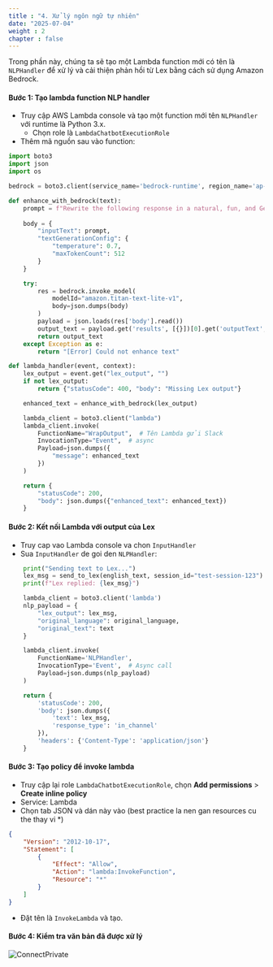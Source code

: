 ```yaml
---
title : "4. Xử lý ngôn ngữ tự nhiên"
date: "2025-07-04" 
weight : 2
chapter : false
---
```

Trong phần này, chúng ta sẽ tạo một Lambda function mới có tên là `NLPHandler` để xử lý và cải thiện phản hồi từ Lex bằng cách sử dụng Amazon Bedrock.

#### Bước 1: Tạo lambda function NLP handler

- Truy cập AWS Lambda console và tạo một function mới tên `NLPHandler` với runtime là Python 3.x. 
  - Chọn role là `LambdaChatbotExecutionRole`
- Thêm mã nguồn sau vào function:

```python
import boto3
import json
import os

bedrock = boto3.client(service_name='bedrock-runtime', region_name='ap-southeast-2')

def enhance_with_bedrock(text):
    prompt = f"Rewrite the following response in a natural, fun, and Gen Z vibe — playful, trendy, and a little humorous, but still keeping the original meaning:\n\n{text}"
    
    body = {
        "inputText": prompt,
        "textGenerationConfig": {
            "temperature": 0.7,
            "maxTokenCount": 512
        }
    }

    try:
        res = bedrock.invoke_model(
            modelId="amazon.titan-text-lite-v1",
            body=json.dumps(body)
        )
        payload = json.loads(res['body'].read())
        output_text = payload.get('results', [{}])[0].get('outputText', '')
        return output_text
    except Exception as e:
        return "[Error] Could not enhance text"

def lambda_handler(event, context):
    lex_output = event.get("lex_output", "")
    if not lex_output:
        return {"statusCode": 400, "body": "Missing Lex output"}

    enhanced_text = enhance_with_bedrock(lex_output)

    lambda_client = boto3.client("lambda")
    lambda_client.invoke(
        FunctionName="WrapOutput",  # Tên Lambda gửi Slack
        InvocationType="Event",  # async
        Payload=json.dumps({
            "message": enhanced_text
        })
    )

    return {
        "statusCode": 200,
        "body": json.dumps({"enhanced_text": enhanced_text})
    }
```

#### Bước 2: Kết nối Lambda với output của Lex

- Truy cap vao Lambda console va chon `InputHandler`
- Sua `InputHandler` de goi den `NLPHandler`:
```python
    print("Sending text to Lex...")
    lex_msg = send_to_lex(english_text, session_id="test-session-123")  
    print(f"Lex replied: {lex_msg}")

    lambda_client = boto3.client('lambda')
    nlp_payload = {
        "lex_output": lex_msg,
        "original_language": original_language,
        "original_text": text
    }

    lambda_client.invoke(
        FunctionName='NLPHandler',
        InvocationType='Event',  # Async call
        Payload=json.dumps(nlp_payload)
    )

    return {
        'statusCode': 200,
        'body': json.dumps({
            'text': lex_msg,
            'response_type': 'in_channel'
        }),
        'headers': {'Content-Type': 'application/json'}
    }
```

#### Bước 3: Tạo policy để invoke lambda

- Truy cập lại role `LambdaChatbotExecutionRole`, chọn **Add permissions** > **Create inline policy**
- Service: Lambda
- Chọn tab JSON và dán này vào (best practice la nen gan resources cu the thay vi *)
```json
{
    "Version": "2012-10-17",
    "Statement": [
        {
            "Effect": "Allow",
            "Action": "lambda:InvokeFunction",
            "Resource": "*"
        }
    ]
}
```
- Đặt tên là `InvokeLambda` và tạo.

#### Bước 4: Kiểm tra văn bản đã được xử lý
![ConnectPrivate](/images/4.nlp/4log.png) 